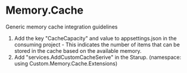 # Memory.Cache
Generic memory cache integration guidelines
1. Add the key "CacheCapacity" and value to appsettings.json in the consuming project - This indicates the number of items that can be stored in the cache based on the available memory.
2. Add "services.AddCustomCacheSerive" in the Starup.	(namespace: using Custom.Memory.Cache.Extensions)